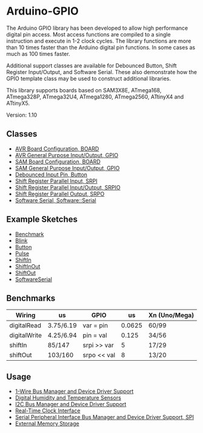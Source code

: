 # Arduino-GPIO
The Arduino GPIO library has been developed to allow high performance
digital pin access. Most access functions are compiled to a single
instruction and execute in 1-2 clock cycles. The library functions are
more than 10 times faster than the Arduino digital pin functions. In
some cases as much as 100 times faster.

Additional support classes are available for Debounced Button, Shift
Register Input/Output, and Software Serial. These also demonstrate how
the GPIO template class may be used to construct additional libraries.

This library supports boards based on SAM3X8E, ATmega168, ATmega328P,
ATmega32U4, ATmega1280, ATmega2560, ATtinyX4 and ATtinyX5.

Version: 1.10

## Classes

* [AVR Board Configuration, BOARD](./src/Hardware/AVR/Board.h)
* [AVR General Purpose Input/Output, GPIO](./src/Hardware/AVR/GPIO.h)
* [SAM Board Configuration, BOARD](./src/Hardware/SAM/Board.h)
* [SAM General Purpose Input/Output, GPIO](./src/Hardware/SAM/GPIO.h)
* [Debounced Input Pin, Button](./src/Button.h)
* [Shift Register Parallel Input, SRPI](./src/SRPI.h)
* [Shift Register Parallel Input/Output, SRPIO](./src/SRPIO.h)
* [Shift Register Parallel Output, SRPO](./src/SRPO.h)
* [Software Serial, Software::Serial](./src/Software/Serial.h)

## Example Sketches

* [Benchmark](./examples/Benchmark)
* [Blink](./examples/Blink)
* [Button](./examples/Button)
* [Pulse](./examples/Pulse)
* [ShiftIn](./examples/ShiftIn)
* [ShiftInOut](./examples/ShiftInOut)
* [ShiftOut](./examples/ShiftOut)
* [SoftwareSerial](./examples/SoftwareSerial)

## Benchmarks

Wiring | us | GPIO | us | Xn (Uno/Mega)
------ |---------------|------|----|--------------
digitalRead | 3.75/6.19 | var = pin | 0.0625 | 60/99
digitalWrite | 4.25/6.94 | pin = val | 0.125 | 34/56
shiftIn | 85/147 | srpi >> var | 5 | 17/29
shiftOut | 103/160 | srpo << val | 8 | 13/20

## Usage

* [1-Wire Bus Manager and Device Driver Support](https://github.com/mikaelpatel/Arduino-OWI)
* [Digital Humidity and Temperature Sensors](https://github.com/mikaelpatel/Arduino-DHT)
* [I2C Bus Manager and Device Driver Support](https://github.com/mikaelpatel/Arduino-TWI)
* [Real-Time Clock Interface](https://github.com/mikaelpatel/Arduino-RTC)
* [Serial Peripheral Interface Bus Manager and Device Driver Support, SPI](https://github.com/mikaelpatel/Arduino-SPI)
* [External Memory Storage](https://github.com/mikaelpatel/Arduino-Storage)